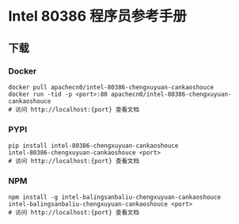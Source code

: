 # Intel 80386 程序员参考手册

## 下载

### Docker

```
docker pull apachecn0/intel-80386-chengxuyuan-cankaoshouce
docker run -tid -p <port>:80 apachecn0/intel-80386-chengxuyuan-cankaoshouce
# 访问 http://localhost:{port} 查看文档
```

### PYPI

```
pip install intel-80386-chengxuyuan-cankaoshouce
intel-80386-chengxuyuan-cankaoshouce <port>
# 访问 http://localhost:{port} 查看文档
```

### NPM

```
npm install -g intel-balingsanbaliu-chengxuyuan-cankaoshouce
intel-balingsanbaliu-chengxuyuan-cankaoshouce <port>
# 访问 http://localhost:{port} 查看文档
```